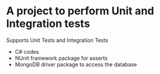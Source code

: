 # A project to perform Unit and Integration tests

Supports Unit Tests and Integration Tests
- C# codes
- NUnit framework package for asserts
- MongoDB driver package to access the database
